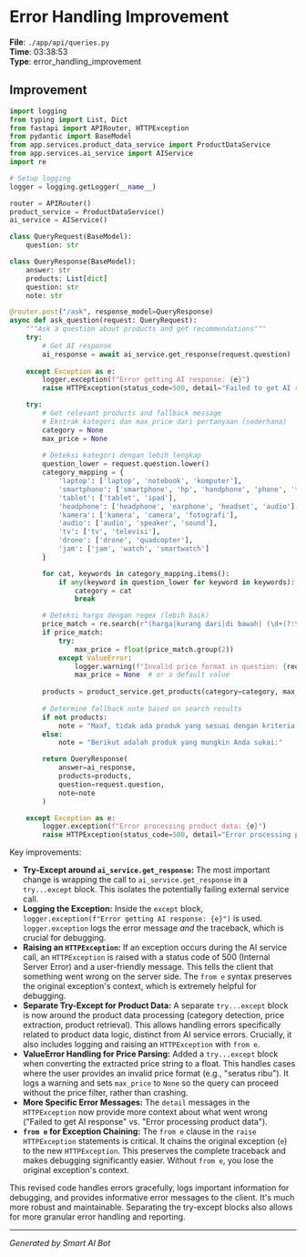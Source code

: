 # Error Handling Improvement

**File**: `./app/api/queries.py`  
**Time**: 03:38:53  
**Type**: error_handling_improvement

## Improvement

```python
import logging
from typing import List, Dict
from fastapi import APIRouter, HTTPException
from pydantic import BaseModel
from app.services.product_data_service import ProductDataService
from app.services.ai_service import AIService
import re

# Setup logging
logger = logging.getLogger(__name__)

router = APIRouter()
product_service = ProductDataService()
ai_service = AIService()

class QueryRequest(BaseModel):
    question: str

class QueryResponse(BaseModel):
    answer: str
    products: List[dict]
    question: str
    note: str

@router.post("/ask", response_model=QueryResponse)
async def ask_question(request: QueryRequest):
    """Ask a question about products and get recommendations"""
    try:
        # Get AI response
        ai_response = await ai_service.get_response(request.question)
        
    except Exception as e:
        logger.exception(f"Error getting AI response: {e}")
        raise HTTPException(status_code=500, detail="Failed to get AI response.  Please try again later.") from e # Include original exception for debugging

    try:
        # Get relevant products and fallback message
        # Ekstrak kategori dan max_price dari pertanyaan (sederhana)
        category = None
        max_price = None
        
        # Deteksi kategori dengan lebih lengkap
        question_lower = request.question.lower()
        category_mapping = {
            'laptop': ['laptop', 'notebook', 'komputer'],
            'smartphone': ['smartphone', 'hp', 'handphone', 'phone', 'telepon', 'ponsel'],
            'tablet': ['tablet', 'ipad'],
            'headphone': ['headphone', 'earphone', 'headset', 'audio'],
            'kamera': ['kamera', 'camera', 'fotografi'],
            'audio': ['audio', 'speaker', 'sound'],
            'tv': ['tv', 'televisi'],
            'drone': ['drone', 'quadcopter'],
            'jam': ['jam', 'watch', 'smartwatch']
        }

        for cat, keywords in category_mapping.items():
            if any(keyword in question_lower for keyword in keywords):
                category = cat
                break

        # Deteksi harga dengan regex (lebih baik)
        price_match = re.search(r"(harga|kurang dari|di bawah) (\d+(?:\.\d+)?)", question_lower)
        if price_match:
            try:
                max_price = float(price_match.group(2))
            except ValueError:
                logger.warning(f"Invalid price format in question: {request.question}")
                max_price = None  # or a default value
                
        products = product_service.get_products(category=category, max_price=max_price)
        
        # Determine fallback note based on search results
        if not products:
            note = "Maaf, tidak ada produk yang sesuai dengan kriteria Anda."
        else:
            note = "Berikut adalah produk yang mungkin Anda sukai:"

        return QueryResponse(
            answer=ai_response,
            products=products,
            question=request.question,
            note=note
        )

    except Exception as e:
        logger.exception(f"Error processing product data: {e}")
        raise HTTPException(status_code=500, detail="Error processing product data. Please try again later.") from e
```

Key improvements:

* **Try-Except around `ai_service.get_response`:**  The most important change is wrapping the call to `ai_service.get_response` in a `try...except` block.  This isolates the potentially failing external service call.
* **Logging the Exception:**  Inside the `except` block, `logger.exception(f"Error getting AI response: {e}")` is used. `logger.exception` logs the error message *and* the traceback, which is crucial for debugging.
* **Raising an `HTTPException`:** If an exception occurs during the AI service call, an `HTTPException` is raised with a status code of 500 (Internal Server Error) and a user-friendly message. This tells the client that something went wrong on the server side.  The `from e` syntax preserves the original exception's context, which is extremely helpful for debugging.
* **Separate Try-Except for Product Data:** A separate `try...except` block is now around the product data processing (category detection, price extraction, product retrieval). This allows handling errors specifically related to product data logic, distinct from AI service errors.  Crucially, it also includes logging and raising an `HTTPException` with `from e`.
* **ValueError Handling for Price Parsing:** Added a `try...except` block when converting the extracted price string to a float.  This handles cases where the user provides an invalid price format (e.g., "seratus ribu").  It logs a warning and sets `max_price` to `None` so the query can proceed without the price filter, rather than crashing.
* **More Specific Error Messages:**  The `detail` messages in the `HTTPException` now provide more context about what went wrong ("Failed to get AI response" vs. "Error processing product data").
* **`from e` for Exception Chaining:** The `from e` clause in the `raise HTTPException` statements is critical. It chains the original exception (`e`) to the new `HTTPException`. This preserves the complete traceback and makes debugging significantly easier.  Without `from e`, you lose the original exception's context.

This revised code handles errors gracefully, logs important information for debugging, and provides informative error messages to the client.  It's much more robust and maintainable.  Separating the try-except blocks also allows for more granular error handling and reporting.

---
*Generated by Smart AI Bot*

